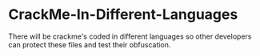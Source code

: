 # CrackMe-In-Different-Languages
There will be crackme's coded in different languages so other developers can protect these files and test their obfuscation. 

